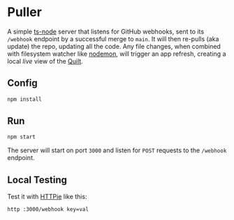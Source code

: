 # Puller

A simple [ts-node](https://typestrong.org/ts-node/) server that listens for
GitHub webhooks, sent to its `/webhook` endpoint by a successful merge to
`main`. It will then re-pulls (aka update) the repo, updating all the code.
Any file changes, when combined with filesystem watcher like
[nodemon](https://nodemon.io), will trigger an app refresh, creating a local
_live_ view of the [Quilt](../quilt).

## Config

```sh
npm install
```

## Run

```sh
npm start
```

The server will start on port `3000` and listen for `POST` requests to the `/webhook` endpoint.

## Local Testing

Test it with [HTTPie](https://httpie.io) like this:

```sh
http :3000/webhook key=val
```
